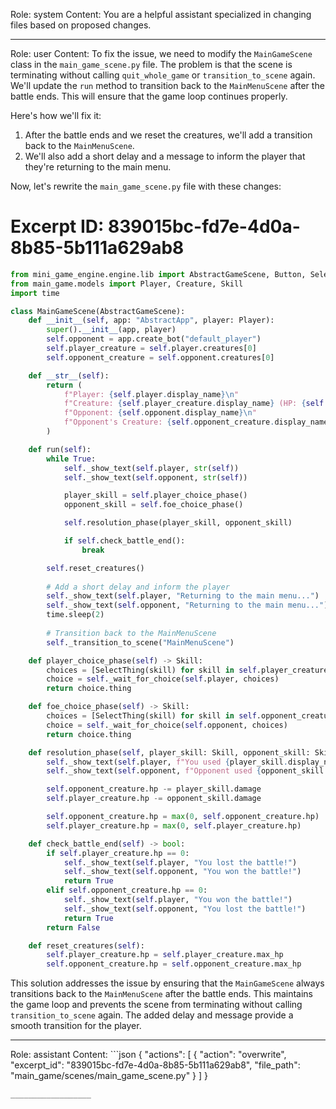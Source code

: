 Role: system
Content: You are a helpful assistant specialized in changing files based on proposed changes.
__________________
Role: user
Content: To fix the issue, we need to modify the `MainGameScene` class in the `main_game_scene.py` file. The problem is that the scene is terminating without calling `quit_whole_game` or `transition_to_scene` again. We'll update the `run` method to transition back to the `MainMenuScene` after the battle ends. This will ensure that the game loop continues properly.

Here's how we'll fix it:

1. After the battle ends and we reset the creatures, we'll add a transition back to the `MainMenuScene`.
2. We'll also add a short delay and a message to inform the player that they're returning to the main menu.

Now, let's rewrite the `main_game_scene.py` file with these changes:

# Excerpt ID: 839015bc-fd7e-4d0a-8b85-5b111a629ab8
```python main_game/scenes/main_game_scene.py
from mini_game_engine.engine.lib import AbstractGameScene, Button, SelectThing
from main_game.models import Player, Creature, Skill
import time

class MainGameScene(AbstractGameScene):
    def __init__(self, app: "AbstractApp", player: Player):
        super().__init__(app, player)
        self.opponent = app.create_bot("default_player")
        self.player_creature = self.player.creatures[0]
        self.opponent_creature = self.opponent.creatures[0]

    def __str__(self):
        return (
            f"Player: {self.player.display_name}\n"
            f"Creature: {self.player_creature.display_name} (HP: {self.player_creature.hp}/{self.player_creature.max_hp})\n"
            f"Opponent: {self.opponent.display_name}\n"
            f"Opponent's Creature: {self.opponent_creature.display_name} (HP: {self.opponent_creature.hp}/{self.opponent_creature.max_hp})\n"
        )

    def run(self):
        while True:
            self._show_text(self.player, str(self))
            self._show_text(self.opponent, str(self))

            player_skill = self.player_choice_phase()
            opponent_skill = self.foe_choice_phase()

            self.resolution_phase(player_skill, opponent_skill)

            if self.check_battle_end():
                break

        self.reset_creatures()
        
        # Add a short delay and inform the player
        self._show_text(self.player, "Returning to the main menu...")
        self._show_text(self.opponent, "Returning to the main menu...")
        time.sleep(2)
        
        # Transition back to the MainMenuScene
        self._transition_to_scene("MainMenuScene")

    def player_choice_phase(self) -> Skill:
        choices = [SelectThing(skill) for skill in self.player_creature.skills]
        choice = self._wait_for_choice(self.player, choices)
        return choice.thing

    def foe_choice_phase(self) -> Skill:
        choices = [SelectThing(skill) for skill in self.opponent_creature.skills]
        choice = self._wait_for_choice(self.opponent, choices)
        return choice.thing

    def resolution_phase(self, player_skill: Skill, opponent_skill: Skill):
        self._show_text(self.player, f"You used {player_skill.display_name}!")
        self._show_text(self.opponent, f"Opponent used {opponent_skill.display_name}!")

        self.opponent_creature.hp -= player_skill.damage
        self.player_creature.hp -= opponent_skill.damage

        self.opponent_creature.hp = max(0, self.opponent_creature.hp)
        self.player_creature.hp = max(0, self.player_creature.hp)

    def check_battle_end(self) -> bool:
        if self.player_creature.hp == 0:
            self._show_text(self.player, "You lost the battle!")
            self._show_text(self.opponent, "You won the battle!")
            return True
        elif self.opponent_creature.hp == 0:
            self._show_text(self.player, "You won the battle!")
            self._show_text(self.opponent, "You lost the battle!")
            return True
        return False

    def reset_creatures(self):
        self.player_creature.hp = self.player_creature.max_hp
        self.opponent_creature.hp = self.opponent_creature.max_hp
```

This solution addresses the issue by ensuring that the `MainGameScene` always transitions back to the `MainMenuScene` after the battle ends. This maintains the game loop and prevents the scene from terminating without calling `transition_to_scene` again. The added delay and message provide a smooth transition for the player.
__________________
Role: assistant
Content: ```json
{
  "actions": [
    {
      "action": "overwrite",
      "excerpt_id": "839015bc-fd7e-4d0a-8b85-5b111a629ab8",
      "file_path": "main_game/scenes/main_game_scene.py"
    }
  ]
}
```
__________________
